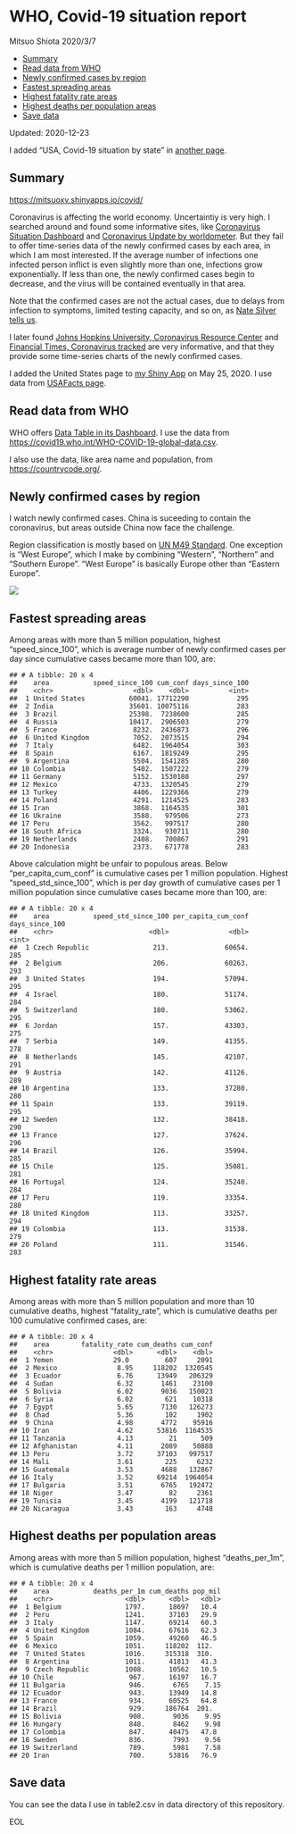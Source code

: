 WHO, Covid-19 situation report
================
Mitsuo Shiota
2020/3/7

  - [Summary](#summary)
  - [Read data from WHO](#read-data-from-who)
  - [Newly confirmed cases by region](#newly-confirmed-cases-by-region)
  - [Fastest spreading areas](#fastest-spreading-areas)
  - [Highest fatality rate areas](#highest-fatality-rate-areas)
  - [Highest deaths per population
    areas](#highest-deaths-per-population-areas)
  - [Save data](#save-data)

Updated: 2020-12-23

I added “USA, Covid-19 situation by state” in [another page](USA.md).

## Summary

<https://mitsuoxv.shinyapps.io/covid/>

Coronavirus is affecting the world economy. Uncertaintiy is very high. I
searched around and found some informative sites, like [Coronavirus
Situation
Dashboard](https://who.maps.arcgis.com/apps/opsdashboard/index.html#/c88e37cfc43b4ed3baf977d77e4a0667)
and [Coronavirus Update by
worldometer](https://www.worldometers.info/coronavirus/). But they fail
to offer time-series data of the newly confirmed cases by each area, in
which I am most interested. If the average number of infections one
infected person inflict is even slightly more than one, infections grow
exponentially. If less than one, the newly confirmed cases begin to
decrease, and the virus will be contained eventually in that area.

Note that the confirmed cases are not the actual cases, due to delays
from infection to symptoms, limited testing capacity, and so on, as
[Nate Silver tells
us](https://fivethirtyeight.com/features/coronavirus-case-counts-are-meaningless/).

I later found [Johns Hopkins University, Coronavirus Resource
Center](https://coronavirus.jhu.edu/) and [Financial Times, Coronavirus
tracked](https://www.ft.com/content/a26fbf7e-48f8-11ea-aeb3-955839e06441)
are very informative, and that they provide some time-series charts of
the newly confirmed cases.

I added the United States page to [my Shiny
App](https://mitsuoxv.shinyapps.io/covid/) on May 25, 2020. I use data
from [USAFacts
page](https://usafacts.org/visualizations/coronavirus-covid-19-spread-map/).

## Read data from WHO

WHO offers [Data Table in its Dashboard](https://covid19.who.int/table).
I use the data from
<https://covid19.who.int/WHO-COVID-19-global-data.csv>.

I also use the data, like area name and population, from
<https://countrycode.org/>.

## Newly confirmed cases by region

I watch newly confirmed cases. China is suceeding to contain the
coronavirus, but areas outside China now face the challenge.

Region classification is mostly based on [UN M49
Standard](https://unstats.un.org/unsd/methodology/m49/). One exception
is “West Europe”, which I make by combining “Western”, “Northern” and
“Southern Europe”. “West Europe” is basically Europe other than
“Eastern Europe”.

![](README_files/figure-gfm/chart-1.png)<!-- -->

## Fastest spreading areas

Among areas with more than 5 million population, highest
“speed\_since\_100”, which is average number of newly confirmed cases
per day since cumulative cases became more than 100, are:

    ## # A tibble: 20 x 4
    ##    area           speed_since_100 cum_conf days_since_100
    ##    <chr>                    <dbl>    <dbl>          <int>
    ##  1 United States           60041. 17712290            295
    ##  2 India                   35601. 10075116            283
    ##  3 Brazil                  25398.  7238600            285
    ##  4 Russia                  10417.  2906503            279
    ##  5 France                   8232.  2436873            296
    ##  6 United Kingdom           7052.  2073515            294
    ##  7 Italy                    6482.  1964054            303
    ##  8 Spain                    6167.  1819249            295
    ##  9 Argentina                5504.  1541285            280
    ## 10 Colombia                 5402.  1507222            279
    ## 11 Germany                  5152.  1530180            297
    ## 12 Mexico                   4733.  1320545            279
    ## 13 Turkey                   4406.  1229366            279
    ## 14 Poland                   4291.  1214525            283
    ## 15 Iran                     3868.  1164535            301
    ## 16 Ukraine                  3588.   979506            273
    ## 17 Peru                     3562.   997517            280
    ## 18 South Africa             3324.   930711            280
    ## 19 Netherlands              2408.   700867            291
    ## 20 Indonesia                2373.   671778            283

Above calculation might be unfair to populous areas. Below
“per\_capita\_cum\_conf” is cumulative cases per 1 million population.
Highest “speed\_std\_since\_100”, which is per day growth of cumulative
cases per 1 million population since cumulative cases became more than
100, are:

    ## # A tibble: 20 x 4
    ##    area           speed_std_since_100 per_capita_cum_conf days_since_100
    ##    <chr>                        <dbl>               <dbl>          <int>
    ##  1 Czech Republic                213.              60654.            285
    ##  2 Belgium                       206.              60263.            293
    ##  3 United States                 194.              57094.            295
    ##  4 Israel                        180.              51174.            284
    ##  5 Switzerland                   180.              53062.            295
    ##  6 Jordan                        157.              43303.            275
    ##  7 Serbia                        149.              41355.            278
    ##  8 Netherlands                   145.              42107.            291
    ##  9 Austria                       142.              41126.            289
    ## 10 Argentina                     133.              37280.            280
    ## 11 Spain                         133.              39119.            295
    ## 12 Sweden                        132.              38418.            290
    ## 13 France                        127.              37624.            296
    ## 14 Brazil                        126.              35994.            285
    ## 15 Chile                         125.              35081.            281
    ## 16 Portugal                      124.              35240.            284
    ## 17 Peru                          119.              33354.            280
    ## 18 United Kingdom                113.              33257.            294
    ## 19 Colombia                      113.              31538.            279
    ## 20 Poland                        111.              31546.            283

## Highest fatality rate areas

Among areas with more than 5 million population and more than 10
cumulative deaths, highest “fatality\_rate”, which is cumulative deaths
per 100 cumulative confirmed cases, are:

    ## # A tibble: 20 x 4
    ##    area        fatality_rate cum_deaths cum_conf
    ##    <chr>               <dbl>      <dbl>    <dbl>
    ##  1 Yemen               29.0         607     2091
    ##  2 Mexico               8.95     118202  1320545
    ##  3 Ecuador              6.76      13949   206329
    ##  4 Sudan                6.32       1461    23100
    ##  5 Bolivia              6.02       9036   150023
    ##  6 Syria                6.02        621    10318
    ##  7 Egypt                5.65       7130   126273
    ##  8 Chad                 5.36        102     1902
    ##  9 China                4.98       4772    95916
    ## 10 Iran                 4.62      53816  1164535
    ## 11 Tanzania             4.13         21      509
    ## 12 Afghanistan          4.11       2089    50888
    ## 13 Peru                 3.72      37103   997517
    ## 14 Mali                 3.61        225     6232
    ## 15 Guatemala            3.53       4688   132867
    ## 16 Italy                3.52      69214  1964054
    ## 17 Bulgaria             3.51       6765   192472
    ## 18 Niger                3.47         82     2361
    ## 19 Tunisia              3.45       4199   121718
    ## 20 Nicaragua            3.43        163     4748

## Highest deaths per population areas

Among areas with more than 5 million population, highest
“deaths\_per\_1m”, which is cumulative deaths per 1 million
population, are:

    ## # A tibble: 20 x 4
    ##    area           deaths_per_1m cum_deaths pop_mil
    ##    <chr>                  <dbl>      <dbl>   <dbl>
    ##  1 Belgium                1797.      18697   10.4 
    ##  2 Peru                   1241.      37103   29.9 
    ##  3 Italy                  1147.      69214   60.3 
    ##  4 United Kingdom         1084.      67616   62.3 
    ##  5 Spain                  1059.      49260   46.5 
    ##  6 Mexico                 1051.     118202  112.  
    ##  7 United States          1016.     315318  310.  
    ##  8 Argentina              1011.      41813   41.3 
    ##  9 Czech Republic         1008.      10562   10.5 
    ## 10 Chile                   967.      16197   16.7 
    ## 11 Bulgaria                946.       6765    7.15
    ## 12 Ecuador                 943.      13949   14.8 
    ## 13 France                  934.      60525   64.8 
    ## 14 Brazil                  929.     186764  201.  
    ## 15 Bolivia                 908.       9036    9.95
    ## 16 Hungary                 848.       8462    9.98
    ## 17 Colombia                847.      40475   47.8 
    ## 18 Sweden                  836.       7993    9.56
    ## 19 Switzerland             789.       5981    7.58
    ## 20 Iran                    700.      53816   76.9

## Save data

You can see the data I use in table2.csv in data directory of this
repository.

EOL
